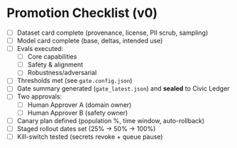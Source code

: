 # Promotion Checklist (v0)

- [ ] Dataset card complete (provenance, license, PII scrub, sampling)
- [ ] Model card complete (base, deltas, intended use)
- [ ] Evals executed:
  - [ ] Core capabilities
  - [ ] Safety & alignment
  - [ ] Robustness/adversarial
- [ ] Thresholds met (see `gate.config.json`)
- [ ] Gate summary generated (`gate_latest.json`) and **sealed** to Civic Ledger
- [ ] Two approvals:
  - [ ] Human Approver A (domain owner)
  - [ ] Human Approver B (safety owner)
- [ ] Canary plan defined (population %, time window, auto-rollback)
- [ ] Staged rollout dates set (25% → 50% → 100%)
- [ ] Kill-switch tested (secrets revoke + queue pause)